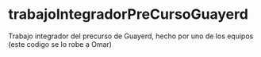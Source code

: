 # trabajoIntegradorPreCursoGuayerd
Trabajo integrador del precurso de Guayerd, hecho por uno de los equipos (este codigo se lo robe a Omar)
